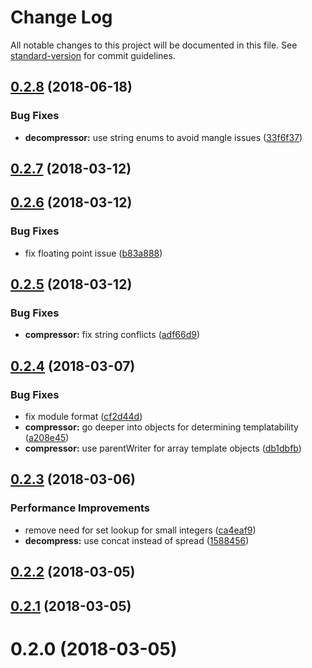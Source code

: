# Change Log

All notable changes to this project will be documented in this file. See [standard-version](https://github.com/conventional-changelog/standard-version) for commit guidelines.

<a name="0.2.8"></a>
## [0.2.8](https://github.com/jgranstrom/zipson/compare/v0.2.7...v0.2.8) (2018-06-18)


### Bug Fixes

* **decompressor:** use string enums to avoid mangle issues ([33f6f37](https://github.com/jgranstrom/zipson/commit/33f6f37))



<a name="0.2.7"></a>
## [0.2.7](https://github.com/jgranstrom/zipson/compare/v0.2.6...v0.2.7) (2018-03-12)



<a name="0.2.6"></a>
## [0.2.6](https://github.com/jgranstrom/zipson/compare/v0.2.5...v0.2.6) (2018-03-12)


### Bug Fixes

* fix floating point issue ([b83a888](https://github.com/jgranstrom/zipson/commit/b83a888))



<a name="0.2.5"></a>
## [0.2.5](https://github.com/jgranstrom/zipson/compare/v0.2.4...v0.2.5) (2018-03-12)


### Bug Fixes

* **compressor:** fix string conflicts ([adf66d9](https://github.com/jgranstrom/zipson/commit/adf66d9))



<a name="0.2.4"></a>
## [0.2.4](https://github.com/jgranstrom/zipson/compare/v0.2.3...v0.2.4) (2018-03-07)


### Bug Fixes

* fix module format ([cf2d44d](https://github.com/jgranstrom/zipson/commit/cf2d44d))
* **compressor:** go deeper into objects for determining templatability ([a208e45](https://github.com/jgranstrom/zipson/commit/a208e45))
* **compressor:** use parentWriter for array template objects ([db1dbfb](https://github.com/jgranstrom/zipson/commit/db1dbfb))



<a name="0.2.3"></a>
## [0.2.3](https://github.com/jgranstrom/zipson/compare/v0.2.2...v0.2.3) (2018-03-06)


### Performance Improvements

* remove need for set lookup for small integers ([ca4eaf9](https://github.com/jgranstrom/zipson/commit/ca4eaf9))
* **decompress:** use concat instead of spread ([1588456](https://github.com/jgranstrom/zipson/commit/1588456))



<a name="0.2.2"></a>
## [0.2.2](https://github.com/jgranstrom/zipson/compare/v0.2.1...v0.2.2) (2018-03-05)



<a name="0.2.1"></a>
## [0.2.1](https://github.com/jgranstrom/zipson/compare/v0.2.0...v0.2.1) (2018-03-05)



<a name="0.2.0"></a>
# 0.2.0 (2018-03-05)
